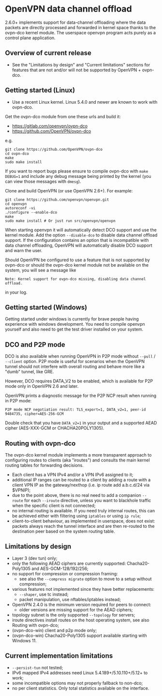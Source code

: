 OpenVPN data channel offload
============================
2.6.0+ implements support for data-channel offloading where the data packets
are directly processed and forwarded in kernel space thanks to the ovpn-dco
kernel module. The userspace openvpn program acts purely as a control plane
application.


Overview of current release
---------------------------
- See the "Limitations by design" and "Current limitations" sections for
  features that are not and/or will not be supported by OpenVPN + ovpn-dco.


Getting started (Linux)
-----------------------
- Use a recent Linux kernel. Linux 5.4.0 and newer are known to work with
  ovpn-dco.

Get the ovpn-dco module from one these urls and build it:

* https://gitlab.com/openvpn/ovpn-dco
* https://github.com/OpenVPN/ovpn-dco

e.g.

    git clone https://github.com/OpenVPN/ovpn-dco
    cd ovpn-dco
    make
    sudo make install

If you want to report bugs please ensure to compile ovpn-dco with
`make DEBUG=1` and include any debug message being printed by the
kernel (you can view those messages with `dmesg`).

Clone and build OpenVPN (or use OpenVPN 2.6+). For example:

    git clone https://github.com/openvpn/openvpn.git
    cd openvpn
    autoreconf -vi
    ./configure --enable-dco
    make
    sudo make install # Or just run src/openvpn/openvpn

When starting openvpn it will automatically detect DCO support and use the
kernel module. Add the option `--disable-dco` to disable data channel offload
support. If the configuration contains an option that is incompatible with
data channel offloading, OpenVPN will automatically disable DCO support and
warn the user.

Should OpenVPN be configured to use a feature that is not supported by ovpn-dco
or should the ovpn-dco kernel module not be available on the system, you will
see a message like

    Note: Kernel support for ovpn-dco missing, disabling data channel offload.

in your log.


Getting started (Windows)
-------------------------
Getting started under windows is currently for brave people having experience
with windows development. You need to compile openvpn yourself and also need
to get the test driver installed on your system.


DCO and P2P mode
----------------
DCO is also available when running OpenVPN in P2P mode without `--pull` /
`--client` option. P2P mode is useful for scenarios when the OpenVPN tunnel
should not interfere with overall routing and behave more like a "dumb" tunnel,
like GRE.

However, DCO requires DATA_V2 to be enabled, which is available for P2P mode
only in OpenVPN 2.6 and later.

OpenVPN prints a diagnostic message for the P2P NCP result when running in P2P
mode:

    P2P mode NCP negotiation result: TLS_export=1, DATA_v2=1, peer-id 9484735, cipher=AES-256-GCM

Double check that you have `DATA_v2=1` in your output and a supported AEAD
cipher (AES-XXX-GCM or CHACHA20POLY1305).


Routing with ovpn-dco
---------------------
The ovpn-dco kernel module implements a more transparent approach to
configuring routes to clients (aka "iroutes") and consults the main kernel
routing tables for forwarding decisions.

- Each client has a VPN IPv4 and/or a VPN IPv6 assigned to it;
- additional IP ranges can be routed to a client by adding a route with
  a client VPN IP as the gateway/nexthop (i.e. ip route add a.b.c.d/24 via
  $VPNIP);
- due to the point above, there is no real need to add a companion `--route` for
  each `--iroute` directive, unless you want to blackhole traffic when the
  specific client is not connected;
- no internal routing is available. If you need truly internal routes, this can
  be achieved either with filtering using `iptables` or using `ip rule`;
- client-to-client behaviour, as implemented in userspace, does not exist:
  packets always reach the tunnel interface and are then re-routed to the
  destination peer based on the system routing table.


Limitations by design
----------------------
- Layer 3 (dev tun) only;
- only the following AEAD ciphers are currently supported: Chacha20-Poly1305
  and AES-GCM-128/192/256;
- no support for compression or compression framing:
  - see also the `--compress migrate` option to move to a setup without
    compression;
- various features not implemented since they have better replacements:
  - `--shaper`, use tc instead;
  - packet manipulation, use nftables/iptables instead;
- OpenVPN 2.4.0 is the minimum version required for peers to connect:
  - older versions are missing support for the AEAD ciphers;
- topology subnet is the only supported `--topology` for servers;
- iroute directives install routes on the host operating system, see also
  Routing with ovpn-dco;
- (ovpn-dco-win) client and p2p mode only;
- (ovpn-dco-win) Chacha20-Poly1305 support available starting with Windows 11.


Current implementation limitations
-------------------
- `--persist-tun` not tested;
- IPv6 mapped IPv4 addresses need Linux 5.4.189+/5.10.110+/5.12+ to work;
- some incompatible options may not properly fallback to non-dco;
- no per client statistics. Only total statistics available on the interface.
